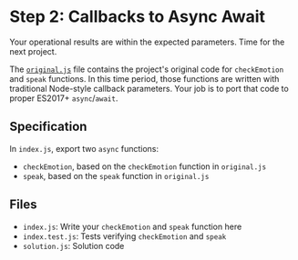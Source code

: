 # Step 2: Callbacks to Async Await

Your operational results are within the expected parameters.
Time for the next project.

The [`original.js`](./original.js) file contains the project's original code for `checkEmotion` and `speak` functions.
In this time period, those functions are written with traditional Node-style callback parameters.
Your job is to port that code to proper ES2017+ `async`/`await`.

## Specification

In `index.js`, export two `async` functions:

- `checkEmotion`, based on the `checkEmotion` function in `original.js`
- `speak`, based on the `speak` function in `original.js`

## Files

- `index.js`: Write your `checkEmotion` and `speak` function here
- `index.test.js`: Tests verifying `checkEmotion` and `speak`
- `solution.js`: Solution code
